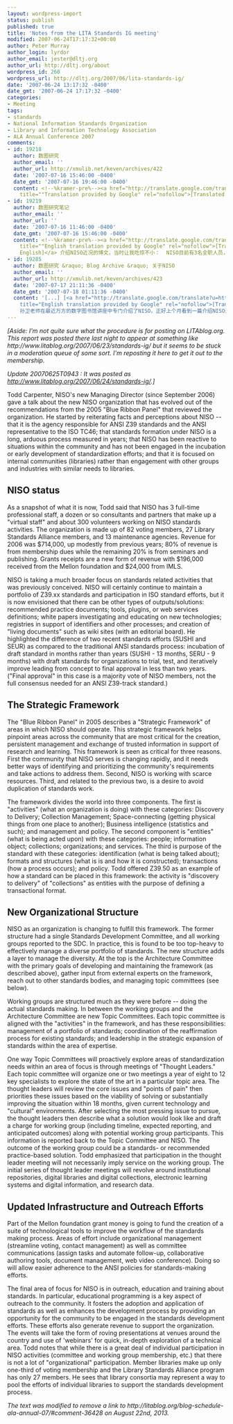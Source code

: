 ```yaml
---
layout: wordpress-import
status: publish
published: true
title: 'Notes from the LITA Standards IG meeting'
modified: 2007-06-24T17:17:32+00:00
author: Peter Murray
author_login: lyrdor
author_email: jester@dltj.org
author_url: http://dltj.org/about
wordpress_id: 260
wordpress_url: http://dltj.org/2007/06/lita-standards-ig/
date: '2007-06-24 13:17:32 -0400'
date_gmt: '2007-06-24 17:17:32 -0400'
categories:
- Meeting
tags:
- standards
- National Information Standards Organization
- Library and Information Technology Association
- ALA Annual Conference 2007
comments:
- id: 19218
  author: 数图研究
  author_email: ''
  author_url: http://xmulib.net/keven/archives/422
  date: '2007-07-16 15:46:00 -0400'
  date_gmt: '2007-07-16 19:46:00 -0400'
  content: <!--%kramer-pre%--><a href="http://translate.google.com/translate?u=http://xmulib.net/keven/archives/422"
    title=""Translation provided by Google" rel="nofollow">[Translated to English]</a>    孙卫老师在最近万方的数字图书馆讲座中专门介绍了NISO，正好上个月看到一篇介绍NISO近况的博文，当时让我吃惊不小：   NISO目前有3名全职人员，十几位咨询专家作为&rdquo;虚拟职员&rdquo;，300多位志愿者参与各类标准化活动。该机构有82位投票委员，27和图书馆标准<!--%kramer-post%-->
- id: 19219
  author: 数图研究笔记
  author_email: ''
  author_url: ''
  date: '2007-07-16 11:46:00 -0400'
  date_gmt: '2007-07-16 15:46:00 -0400'
  content: <!--%kramer-pre%--><a href="http://translate.google.com/translate?u=http://www.dlresearch.cn/keven/index.php/archives/451"
    title=""English translation provided by Google" rel="nofollow">[Translated to
    English]</a> 介绍NISO近况的博文，当时让我吃惊不小：  NISO目前有3名全职人员，十几位咨询专家作为&ldquo;虚拟职员&rdquo;，300多位志愿者参与各类标准化活动。该机构有82位投票委员，27和图书馆标准<!--%kramer-post%-->
- id: 19285
  author: 数图研究 &raquo; Blog Archive &raquo; 关于NISO
  author_email: ''
  author_url: http://xmulib.net/keven/archives/423
  date: '2007-07-17 21:11:36 -0400'
  date_gmt: '2007-07-18 01:11:36 -0400'
  content: '[...] [<a href="http://translate.google.com/translate?u=http://xmulib.net/keven/archives/423"
    title="English translation provided by Google" rel="nofollow">[Translated to English]</a>]
    孙卫老师在最近万方的数字图书馆讲座中专门介绍了NISO，正好上个月看到一篇介绍NISO近况的博文，当时让我吃惊不小： [...]'
---
```

<p><i>[Aside:  I'm not quite sure what the procedure is for posting on LITAblog.org.  This report was posted there last night to appear at something like http://www.litablog.org/2007/06/23/standards-ig/ but it seems to be <span class="removed_link" title="http://litablog.org/blog-schedule-ala-annual-07/#comment-36428">stuck in a moderation queue of some sort</span>.  I'm reposting it here to get it out to the membership.</i></p>
<p><i>Update 20070625T0943 : It was posted as <a href="http://www.litablog.org/2007/06/23/standards-ig/" title="Notes from the LITA Standards IG meeting&#039; on LITA Blog">http://www.litablog.org/2007/06/24/standards-ig/</a>.]</i></p>
<p>Todd Carpenter, NISO's new Managing Director (since September 2006) gave a talk about the new NISO organization that has evolved out of the recommendations from the 2005 "Blue Ribbon Panel" that reviewed the organization.  He started by reiterating facts and perceptions about NISO -- that it is the agency responsible for ANSI Z39 standards and the ANSI representative to the ISO TC46; that standards formation under NISO is a long, arduous process measured in years; that NISO has been reactive to situations within the community and has not been engaged in the incubation or early development of standardization efforts; and that it is focused on internal communities (libraries) rather than engagement with other groups and industries with similar needs to libraries.</p>
<h2>NISO status</h2>
<p>As a snapshot of what it is now, Todd said that NISO has 3 full-time professional staff, a dozen or so consultants and partners that make up a "virtual staff" and about 300 volunteers working on NISO standards activities.  The organization is made up of 82 voting members, 27 Library Standards Alliance members, and 13 maintenance agencies.  Revenue for 2006 was $714,000, up modestly from previous years; 80% of revenue is from membership dues while the remaining 20% is from seminars and publishing.  Grants receipts are a new form of revenue with $196,000 received from the Mellon foundation and $24,000 from IMLS.</p>
<p>NISO is taking a much broader focus on standards related activities that was previously conceived.  NISO will certainly continue to maintain a portfolio of Z39.xx standards and participation in ISO standard efforts, but it is now envisioned that there can be other types of outputs/solutions:  recommended practice documents; tools, plugins, or web services definitions; white papers investigating and educating on new technologies; registries in support of identifiers and other processes; and creation of "living documents" such as wiki sites (with an editorial board).  He highlighted the difference of two recent standards efforts (SUSHI and SEUR) as compared to the traditional ANSI standards process:  incubation of draft standard in months rather than years (SUSHI - 13 months, SERU - 9 months) with draft standards for organizations to trial, test, and iteratively improve leading from concept to final approval in less than two years.  ("Final approval" in this case is a majority vote of NISO members, not the full consensus needed for an ANSI Z39-track standard.)</p>
<h2>The Strategic Framework</h2>
<p>The "Blue Ribbon Panel" in 2005 describes a "Strategic Framework" of areas in which NISO should operate.  This strategic framework helps pinpoint areas across the community that are most critical for the creation, persistent management and exchange of trusted information in support of research and learning.  This framework is seen as critical for three reasons.  First the community that NISO serves is changing rapidly, and it needs better ways of identifying and prioritizing the community's requirements and take actions to address them.  Second, NISO is working with scarce resources.  Third, and related to the previous two, is a desire to avoid duplication of standards work.</p>
<p>The framework divides the world into three components.  The first is "activities" (what an organization is doing) with these categories:  Discovery to Delivery; Collection Management; Space-connecting (getting physical things from one place to another); Business intelligence (statistics and such); and management and policy.  The second component is "entities" (what is being acted upon) with these categories:  people; information object; collections; organizations; and services.  The third is purpose of the standard with these categories:  identification (what is being talked about); formats and structures (what is is and how it is constructed); transactions (how a process occurs); and policy.  Todd offered Z39.50 as an example of how a standard can be placed in this framework:  the activity is "discovery to delivery" of "collections" as entities with the purpose of defining a transactional format.</p>
<h2>New Organizational Structure</h2>
<p>NISO as an organization is changing to fulfill this framework.  The former structure had a single Standards Development Committee, and all working groups reported to the SDC.  In practice, this is found to be too top-heavy to effectively manage a diverse portfolio of standards.  The new structure adds a layer to manage the diversity.  At the top is the Architecture Committee with the primary goals of developing and maintaining the framework (as described above), gather input from external experts on the framework, reach out to other standards bodies, and managing topic committees (see below).</p>
<p>Working groups are structured much as they were before -- doing the actual standards making.  In between the working groups and the Architecture Committee are new Topic Committees.  Each topic committee is aligned with the "activities" in the framework, and has these responsibilities:  management of a portfolio of standards; coordination of the reaffirmation process for existing standards; and leadership in the strategic expansion of standards within the area of expertise.</p>
<p>One way Topic Committees will proactively explore areas of standardization needs within an area of focus is through meetings of "Thought Leaders."  Each topic committee will organize one or two meetings a year of eight to 12 key specialists to explore the state of the art in a particular topic area. The thought leaders will review the core issues and "points of pain" then priorities these issues based on the viability of solving or substantially improving the situation within 18 months, given current technology and "cultural" environments.  After selecting the most pressing issue to pursue, the thought leaders then describe what a solution would look like and draft a charge for working group (including timeline, expected reporting, and anticipated outcomes) along with potential working group participants.  This information is reported back to the Topic Committee and NISO.  The outcome of the working group could be a standards- or recommended practice-based solution.  Todd emphasized that participation in the thought leader meeting will not necessarily imply service on the working group.  The initial series of thought leader meetings will revolve around institutional repositories, digital libraries and digital collections, electronic learning systems and digital information, and research data.</p>
<h2>Updated Infrastructure and Outreach Efforts</h2>
<p>Part of the Mellon foundation grant money is going to fund the creation of a suite of technological tools to improve the workflow of the standards making process.  Areas of effort include organizational management (streamline voting, contact management) as well as committee communications (assign tasks and automate follow-up, collaborative authoring tools, document management, web video conference).  Doing so will allow easier adherence to the ANSI policies for standards-making efforts.</p>
<p>The final area of focus for NISO is in outreach, education and training about standards.  In particular, educational programming is a key aspect of outreach to the community.  It fosters the adoption and application of standards as well as enhances the development process by providing an opportunity for the community to be engaged in the standards development efforts.  These efforts also generate revenue to support the organization.  The events will take the form of roving presentations at venues around the country and use of 'webinars' for quick, in-depth exploration of a technical area.  Todd notes that while there is a great deal of individual participation in NISO activities (committee and working group membership, etc.) that there is not a lot of "organizational" participation.  Member libraries make up only one-third of voting membership and the Library Standards Alliance program has only 27 members.  He sees that library consortia may represent a way to pool the efforts of individual libraries to support the standards development process.
<p style="padding:0;margin:0;font-style:italic;" class="removed_link">The text was modified to remove a link to http://litablog.org/blog-schedule-ala-annual-07/#comment-36428 on August 22nd, 2013.</p>

